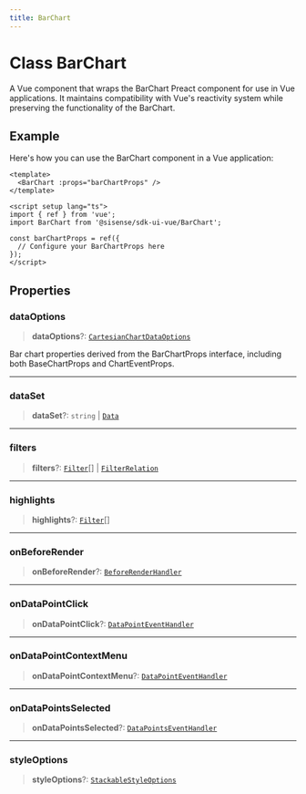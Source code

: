 ```yaml
---
title: BarChart
---
```


# Class BarChart

A Vue component that wraps the BarChart Preact component for use in Vue applications.
It maintains compatibility with Vue's reactivity system while preserving the functionality of the BarChart.

## Example

Here's how you can use the BarChart component in a Vue application:
```vue
<template>
  <BarChart :props="barChartProps" />
</template>

<script setup lang="ts">
import { ref } from 'vue';
import BarChart from '@sisense/sdk-ui-vue/BarChart';

const barChartProps = ref({
  // Configure your BarChartProps here
});
</script>
```

## Properties

### dataOptions

> **dataOptions**?: [`CartesianChartDataOptions`](../../sdk-ui/interfaces/interface.CartesianChartDataOptions.md)

Bar chart properties derived from the BarChartProps interface,
including both BaseChartProps and ChartEventProps.

***

### dataSet

> **dataSet**?: `string` \| [`Data`](../../sdk-data/interfaces/interface.Data.md)

***

### filters

> **filters**?: [`Filter`](../../sdk-data/interfaces/interface.Filter.md)[] \| [`FilterRelation`](../../sdk-data/interfaces/interface.FilterRelation.md)

***

### highlights

> **highlights**?: [`Filter`](../../sdk-data/interfaces/interface.Filter.md)[]

***

### onBeforeRender

> **onBeforeRender**?: [`BeforeRenderHandler`](../../sdk-ui/type-aliases/type-alias.BeforeRenderHandler.md)

***

### onDataPointClick

> **onDataPointClick**?: [`DataPointEventHandler`](../../sdk-ui/type-aliases/type-alias.DataPointEventHandler.md)

***

### onDataPointContextMenu

> **onDataPointContextMenu**?: [`DataPointEventHandler`](../../sdk-ui/type-aliases/type-alias.DataPointEventHandler.md)

***

### onDataPointsSelected

> **onDataPointsSelected**?: [`DataPointsEventHandler`](../../sdk-ui/type-aliases/type-alias.DataPointsEventHandler.md)

***

### styleOptions

> **styleOptions**?: [`StackableStyleOptions`](../../sdk-ui/interfaces/interface.StackableStyleOptions.md)
